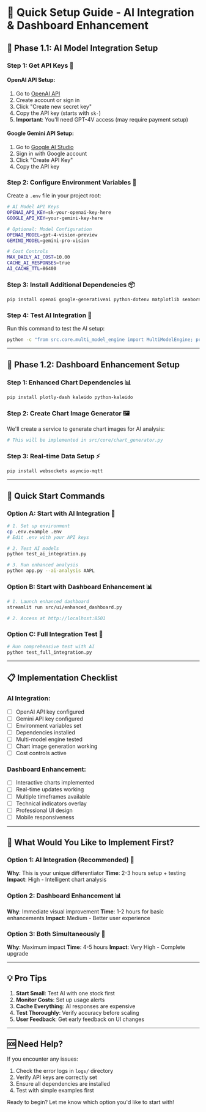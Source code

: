 # 🚀 Quick Setup Guide - AI Integration & Dashboard Enhancement

## 🎯 Phase 1.1: AI Model Integration Setup

### Step 1: Get API Keys 🔑

#### OpenAI API Setup:
1. Go to [OpenAI API](https://platform.openai.com/api-keys)
2. Create account or sign in
3. Click "Create new secret key"
4. Copy the API key (starts with `sk-`)
5. **Important**: You'll need GPT-4V access (may require payment setup)

#### Google Gemini API Setup:
1. Go to [Google AI Studio](https://aistudio.google.com/app/apikey)
2. Sign in with Google account
3. Click "Create API Key"
4. Copy the API key

### Step 2: Configure Environment Variables 🔧

Create a `.env` file in your project root:

```bash
# AI Model API Keys
OPENAI_API_KEY=sk-your-openai-key-here
GOOGLE_API_KEY=your-gemini-key-here

# Optional: Model Configuration
OPENAI_MODEL=gpt-4-vision-preview
GEMINI_MODEL=gemini-pro-vision

# Cost Controls
MAX_DAILY_AI_COST=10.00
CACHE_AI_RESPONSES=true
AI_CACHE_TTL=86400
```

### Step 3: Install Additional Dependencies 📦

```bash
pip install openai google-generativeai python-dotenv matplotlib seaborn
```

### Step 4: Test AI Integration 🧪

Run this command to test the AI setup:
```bash
python -c "from src.core.multi_model_engine import MultiModelEngine; print('AI integration ready!')"
```

---

## 🎯 Phase 1.2: Dashboard Enhancement Setup

### Step 1: Enhanced Chart Dependencies 📊

```bash
pip install plotly-dash kaleido python-kaleido
```

### Step 2: Create Chart Image Generator 🖼️

We'll create a service to generate chart images for AI analysis:

```python
# This will be implemented in src/core/chart_generator.py
```

### Step 3: Real-time Data Setup ⚡

```bash
pip install websockets asyncio-mqtt
```

---

## 🚀 Quick Start Commands

### Option A: Start with AI Integration 🤖
```bash
# 1. Set up environment
cp .env.example .env
# Edit .env with your API keys

# 2. Test AI models
python test_ai_integration.py

# 3. Run enhanced analysis
python app.py --ai-analysis AAPL
```

### Option B: Start with Dashboard Enhancement 📊
```bash
# 1. Launch enhanced dashboard
streamlit run src/ui/enhanced_dashboard.py

# 2. Access at http://localhost:8501
```

### Option C: Full Integration Test 🎯
```bash
# Run comprehensive test with AI
python test_full_integration.py
```

---

## 📋 Implementation Checklist

### AI Integration:
- [ ] OpenAI API key configured
- [ ] Gemini API key configured
- [ ] Environment variables set
- [ ] Dependencies installed
- [ ] Multi-model engine tested
- [ ] Chart image generation working
- [ ] Cost controls active

### Dashboard Enhancement:
- [ ] Interactive charts implemented
- [ ] Real-time updates working
- [ ] Multiple timeframes available
- [ ] Technical indicators overlay
- [ ] Professional UI design
- [ ] Mobile responsiveness

---

## 🎯 What Would You Like to Implement First?

### Option 1: AI Integration (Recommended) 🤖
**Why**: This is your unique differentiator
**Time**: 2-3 hours setup + testing
**Impact**: High - Intelligent chart analysis

### Option 2: Dashboard Enhancement 📊
**Why**: Immediate visual improvement
**Time**: 1-2 hours for basic enhancements
**Impact**: Medium - Better user experience

### Option 3: Both Simultaneously 🚀
**Why**: Maximum impact
**Time**: 4-5 hours
**Impact**: Very High - Complete upgrade

---

## 💡 Pro Tips

1. **Start Small**: Test AI with one stock first
2. **Monitor Costs**: Set up usage alerts
3. **Cache Everything**: AI responses are expensive
4. **Test Thoroughly**: Verify accuracy before scaling
5. **User Feedback**: Get early feedback on UI changes

---

## 🆘 Need Help?

If you encounter any issues:
1. Check the error logs in `logs/` directory
2. Verify API keys are correctly set
3. Ensure all dependencies are installed
4. Test with simple examples first

Ready to begin? Let me know which option you'd like to start with! 